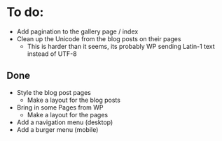 # To do:

- Add pagination to the gallery page / index
- Clean up the Unicode from the blog posts on their pages
    - This is harder than it seems, its probably WP sending Latin-1 text instead of UTF-8

## Done

- Style the blog post pages
    - Make a layout for the blog posts
- Bring in some Pages from WP
    - Make a layout for the pages
- Add a navigation menu (desktop)
- Add a burger menu (mobile)